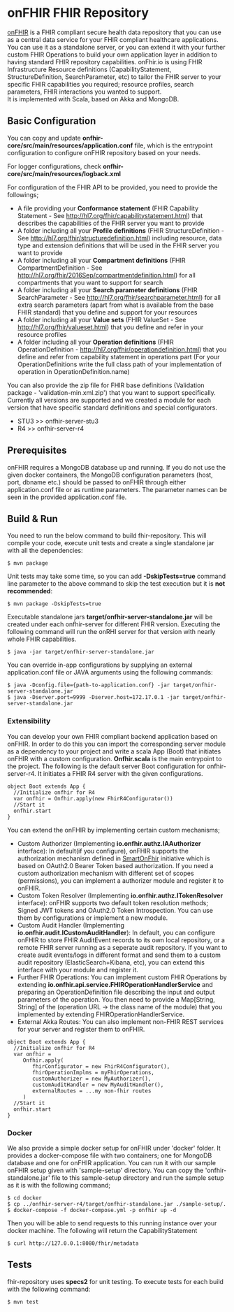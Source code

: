# onFHIR FHIR Repository
[onFHIR](http://onfhir.io) is a FHIR compliant secure health data repository that you can use as a central data service for your FHIR compliant healthcare applications. 
You can use it as a standalone server, or you can extend it with your further custom FHIR Operations to build your own application layer in addition to having standard FHIR repository capabilities. 
onFhir.io is using FHIR Infrastructure Resource definitions (CapabilityStatement, StructureDefinition, SearchParameter, etc) to tailor 
the FHIR server to your specific FHIR capabilities you required; resource profiles, search parameters, FHIR interactions you wanted to support.     
It is implemented with Scala, based on Akka and MongoDB. 

## Basic Configuration
You can copy and update **onfhir-core/src/main/resources/application.conf** file, which is the entrypoint configuration to configure onFHIR repository based on your needs.

For logger configurations, check **onfhir-core/src/main/resources/logback.xml**

For configuration of the FHIR API to be provided, you need to provide the followings;
* A file providing your **Conformance statement** (FHIR Capability Statement - See http://hl7.org/fhir/capabilitystatement.html) that describes the capabilities of the FHIR server you want to provide
* A folder including all your **Profile definitions** (FHIR StructureDefinition - See http://hl7.org/fhir/structuredefinition.html) including resource, data type and extension definitions that will be used in the FHIR server you want to provide
* A folder including all your **Compartment definitions** (FHIR CompartmentDefinition - See http://hl7.org/fhir/2016Sep/compartmentdefinition.html) for all compartments that you want to support for search
* A folder including all your **Search parameter definitions** (FHIR SearchParameter - See http://hl7.org/fhir/searchparameter.html) for all extra search parameters (apart from what is available from the base FHIR standard) that you define and support for your resources
* A folder including all your **Value sets** (FHIR ValueSet - See http://hl7.org/fhir/valueset.html) that you define and refer in your resource profiles
* A folder including all your **Operation definitions** (FHIR OperationDefinition - http://hl7.org/fhir/operationdefinition.html) that you define and refer from capability statement in operations part (For your OperationDefinitions write the full class path of your implementation of operation in OperationDefinition.name)

You can also provide the zip file for FHIR base definitions (Validation package - 'validation-min.xml.zip') that you want to support specifically. 
Currently all versions are supported and we created a module for each version that have specific standard definitions and special configurators. 
* STU3  >> onfhir-server-stu3
* R4    >> onfhir-server-r4

## Prerequisites
onFHIR requires a MongoDB database up and running. If you do not use the given docker containers, the MongoDB configuration parameters (host, port, dbname etc.)
should be passed to onFHIR through either application.conf file or as runtime parameters. The parameter names can be seen in the provided application.conf file.

## Build & Run

You need to run the below command to build fhir-repository. This will compile 
your code, execute unit tests and create a single standalone jar with all the dependencies:
```
$ mvn package
```

Unit tests may take some time, so you can add **-DskipTests=true** command line parameter 
to the above command to skip the test execution but it is **not recommended**:
```
$ mvn package -DskipTests=true
```

Executable standalone jars **target/onfhir-server-standalone.jar** will be created under each onfhir-server for 
different FHIR version. Executing the following command will run the onRHI server for that version with nearly whole FHIR 
capabilities.
```
$ java -jar target/onfhir-server-standalone.jar
```

You can override in-app configurations by supplying an external application.conf file or JAVA arguments
using the following commands:
```
$ java -Dconfig.file={path-to-application.conf} -jar target/onfhir-server-standalone.jar
$ java -Dserver.port=9999 -Dserver.host=172.17.0.1 -jar target/onfhir-server-standalone.jar
```

### Extensibility
You can develop your own FHIR compliant backend application based on onFHIR. In order to do this you can import the 
corresponding server module as a dependency to your project and write a scala App (Boot) that initiates onFHIR with a 
custom configuration. **Onfhir.scala** is the main entrypoint to the project. The following is the default server Boot 
configuration for onfhir-server-r4. It initiates a FHIR R4 server with the given configurations. 
```
object Boot extends App {
  //Initialize onfhir for R4
  var onfhir = Onfhir.apply(new FhirR4Configurator())
  //Start it
  onfhir.start
}
```
You can extend the onFHIR by implementing certain custom mechanisms; 
* Custom Authorizer (Implementing **io.onfhir.authz.IAAuthorizer** interface): In default(if you configure), onFHIR 
supports the authorization mechanism defined in [SmartOnFhir](https://docs.smarthealthit.org/authorization/) initiative 
which is based on OAuth2.0 Bearer Token based authorization. If you need a custom authorization mechanism with different set of 
scopes (permissions), you can implement a authorizer module and register it to onFHIR. 
* Custom Token Resolver (Implementing **io.onfhir.authz.ITokenResolver** interface): onFHIR supports two default token 
resolution methods; Signed JWT tokens and OAuth2.0 Token Introspection. You can use them by configurations or implement a new module. 
* Custom Audit Handler (Implementing **io.onfhir.audit.ICustomAuditHandler**): In default, you can configure onFHIR 
to store FHIR AuditEvent records to its own local repository, or a remote FHIR server running as a seperate audit repository. 
If you want to create audit events/logs in different format and send them to a custom audit repository (ElasticSearch+Kibana, etc),
you can extend this interface with your module and register it.
* Further FHIR Operations: You can implement custom FHIR Operations by extending **io.onfhir.api.service.FHIROperationHandlerService** and 
preparing an OperationDefinition file describing the input and output parameters of the operation. You then need to provide a Map[String, String]
of the (operation URL -> the class name of the module) that you implemented by extending FHIROperationHandlerService.  
* External Akka Routes: You can also implement non-FHIR REST services for your server and register them to onFHIR. 

```
object Boot extends App {
  //Initialize onfhir for R4
  var onfhir = 
     Onfhir.apply(
        fhirConfigurator = new FhirR4Configurator(),
        fhirOperationImplms = myFhirOperations,
        customAuthorizer = new MyAuthorizer(),
        customAuditHandler = new MyAuditHandler(),
        externalRoutes = ...my non-fhir routes 
     )
  //Start it
  onfhir.start
}
```
      
### Docker
We also provide a simple docker setup for onFHIR under 'docker' folder. It provides a docker-compose file with 
two containers; one for MongoDB database and one for onFHIR application. You can run it with our sample onFHIR setup given with 'sample-setup' directory.
You can copy the 'onfhir-standalone.jar' file to this sample-setup directory and run the sample setup as it is with the following command;  

```
$ cd docker
$ cp ../onfhir-server-r4/target/onfhir-standalone.jar ./sample-setup/.
$ docker-compose -f docker-compose.yml -p onfhir up -d
```

Then you will be able to send requests to this running instance over your docker machine. The following will return the CapabilityStatement
```
$ curl http://127.0.0.1:8080/fhir/metadata
```

## Tests 

fhir-repository uses **specs2** for unit testing. To execute tests for each build with 
the following command:
```
$ mvn test
```
